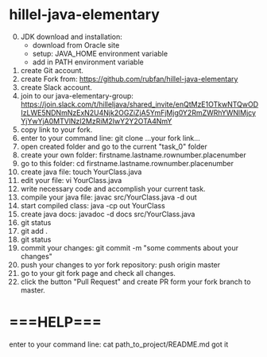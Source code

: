 # hillel-java-elementary
0) JDK download and installation:
   - download from Oracle site
   - setup: JAVA_HOME environment variable
   - add in PATH environment variable
1) create Git account.
2) create Fork from: https://github.com/rubfan/hillel-java-elementary
3) create Slack account.
4) join to our java-elementary-group: https://join.slack.com/t/hilleljava/shared_invite/enQtMzE1OTkwNTQwODIzLWE5NDNmNzExN2U4Njk2OGZiZjA5YmFjMjg0Y2RmZWRhYWNlMjcyYjYwYjA0MTVlNzI2MzRiM2IwY2Y2OTA4NmY
5) copy link to your fork.
6) enter to your command line: git clone ...your fork link...
7) open created folder and go to the current "task_0" folder
8) create your own folder: firstname.lastname.rownumber.placenumber
9) go to this folder: cd firstname.lastname.rownumber.placenumber
10) create java file: touch YourClass.java
11) edit your file: vi YourClass.java
12) write necessary code and accomplish your current task.
13) compile your java file: javac src/YourClass.java -d out
14) start compiled class: java -cp out YourClass
15) create java docs: javadoc -d docs src/YourClass.java
16) git status
17) git add .
18) git status
19) commit your changes: git commit -m "some comments about your changes"
20) push your changes to yor fork repository: push origin master
21) go to your git fork page and check all changes.
22) click the button "Pull Request" and create PR form your fork branch to master.

# ===HELP===
enter to your command line: cat path_to_project/README.md
got it 
